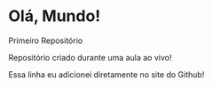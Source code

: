 # Olá, Mundo!
 Primeiro Repositório

 Repositório criado durante uma aula ao vivo!

 Essa linha eu adicionei diretamente no site do Github!

